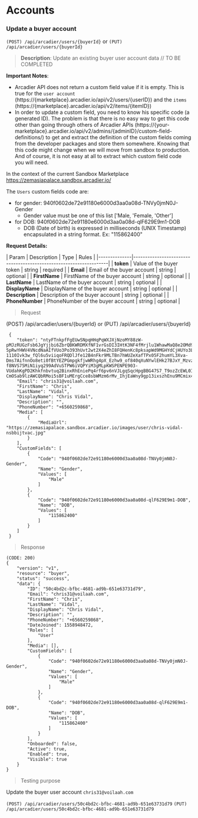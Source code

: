 # Accounts




### Update a buyer account

`(POST) /api/arcadier/users/{buyerId}`
or
`(PUT) /api/arcadier/users/{buyerId}`

> **Description**: Update an existing buyer user account data  // TO BE COMPLETED

**Important Notes**:
- Arcadier API does not return a custom field value if it is empty. This is true for the `user account` (https://{marketplace}.arcadier.io/api/v2/users/{userID}) and the `items` (https://{marketplace}.arcadier.io/api/v2/items/{itemID})
- In order to update a custom field, you need to know his specific code (a generated ID). The problem is that there is no easy way to get this code other than going through others of Arcadier APIs (https://{your-marketplace}.arcadier.io/api/v2/admins/{adminID}/custom-field-definitions/) to get and extract the definition of the custom fields coming from the developer packages and store them somewhere. Knowing that this code might change when we will move from sandbox to production. And of course, it is not easy at all to extract which custom field code you will need.

In the context of the current Sandbox Marketplace https://zemasiapalace.sandbox.arcadier.io/

The `Users` custom fields code are:
- for gender: 940f0602de72e91180e6000d3aa0a08d-TNVy0jmN0J-Gender
    - Gender value must be one of this list ['Male, 'Female, 'Other']
- for DOB: 940f0602de72e91180e6000d3aa0a08d-qlF629E9m1-DOB
    - DOB (Date of birth) is expressed in milliseconds (UNIX Timestamp) encapsulated in a string format. Ex: "115862400"


**Request Details:**

| Param        | Description        | Type | Rules |
|--------------|-------------------------------------------------------------------|
| **token**    |  Value of the buyer token   | string | required |
| **Email**    | Email of the buyer account      | string | optional |
| **FirstName** | FirstName of the buyer account       | string | optional |
| **LastName** | LastName of the buyer account       | string | optional |
| **DisplayName** | DisplayName of the buyer account       | string | optional |
| **Description** | Description of the buyer account       | string | optional |
| **PhoneNumber** | PhoneNumber of the buyer account       | string | optional |

> Request

(POST) /api/arcadier/users/{buyerId}
or
(PUT) /api/arcadier/users/{buyerId}
```
 {
    "token": "ntyFTnkpfFgEUwSNpqHHqPqWXJXjNzoMY88zW-pMJzRUGzFsb6JgYjjbi6ZbrQBKWRDMXfNF1vrGsDI3IHtK3NF4fMrjlu1WhawMaQ8e2OMd9OH2qHJWtsj1UZbvlkIYipSNSs5M_O4UXpcT0-5pRwYHWV4VNcdNaAIfVUo3Po393hUvt2wt2X4eZhI8FQHenKc8pksapWd9MGHYdCjHUYo3LmLjIxsXssBJ980gl0avJJEXN00NgTs2OIhs0VlF5g0anZF7xkvhO8IEYVk1ant5TxChOnum6bkQMrkOjxz6Dk5wzRhwLlIO_lM2yASA1_XVJjTf6hQHXtlVrnaGLYAFL9N9Xojh5-1110Ivk3w_fQl6u5viiqoFRQDlJfe12B4nFkr9MLTBn7hWUZeXafTPx05F2humYL3Xva-Dms7AifnnOo8eti0fBtYEZPGmpgkfjwWRhg4pX_Ezhw9_of840qXuNYwlEHk27BJxY_Mzvzmp50WrLZt1ElGPdNrRJ1UvzYZnC3CHJPAjFjDWCOOSGAU6i5uh01TcsNlYir310rWLjW38sCaPh6m-f8NVS75MiN1iyq299AdVuSTPW6iVQPYiM3gMLpKWSPENPE903-VUdahKgPD2Khkfnbvtuq2BinxRhEniePq4rf6pv6nVJLgqSqcHpgBBG47S7_T9ozZcEWL0IOfSnLk1JvKVB2vw8LqDFzuuSuB62SVzlnMK9lbNq-CmOSab9lzAWCQbRMoi5sBF1uMErgCce8sbWMzm6rMv_IhjEaWny9gp13ixszhEnu9MCmix46CMD3amaq6B",
    "Email": "chris31@voilaah.com",
    "FirstName": "Chris",
    "LastName": "Vidal",
    "DisplayName": "Chris Vidal",
    "Description": "",
    "PhoneNumber": "+6560259868",
    "Media": [
        {
            "MediaUrl": "https://zemasiapalace.sandbox.arcadier.io/images/user/chris-vidal-nsbbijtvac.jpg"
        }
    ],
    "CustomFields": [
        {
            "Code": "940f0602de72e91180e6000d3aa0a08d-TNVy0jmN0J-Gender",
            "Name": "Gender",
            "Values": [
                "Male"
            ]
        },
        {
            "Code": "940f0602de72e91180e6000d3aa0a08d-qlF629E9m1-DOB",
            "Name": "DOB",
            "Values": [
                "115862400"
            ]
        }
    ]
 }
```

 > Response

```
(CODE: 200)
{
    "version": "v1",
    "resource": "buyer",
    "status": "success",
    "data": {
        "ID": "50c4bd2c-bfbc-4681-ad9b-651e63731d79",
        "Email": "chris31@voilaah.com",
        "FirstName": "Chris",
        "LastName": "Vidal",
        "DisplayName": "Chris Vidal",
        "Description": "",
        "PhoneNumber": "+6560259868",
        "DateJoined": 1558948472,
        "Roles": [
            "User"
        ],
        "Media": [],
        "CustomFields": [
            {
                "Code": "940f0602de72e91180e6000d3aa0a08d-TNVy0jmN0J-Gender",
                "Name": "Gender",
                "Values": [
                    "Male"
                ]
            },
            {
                "Code": "940f0602de72e91180e6000d3aa0a08d-qlF629E9m1-DOB",
                "Name": "DOB",
                "Values": [
                    "115862400"
                ]
            }
        ],
        "Onboarded": false,
        "Active": true,
        "Enabled": true,
        "Visible": true
    }
}
```



> Testing purpose

Update the buyer user account `chris31@voilaah.com`

`(POST) /api/arcadier/users/50c4bd2c-bfbc-4681-ad9b-651e63731d79`
`(PUT) /api/arcadier/users/50c4bd2c-bfbc-4681-ad9b-651e63731d79`

